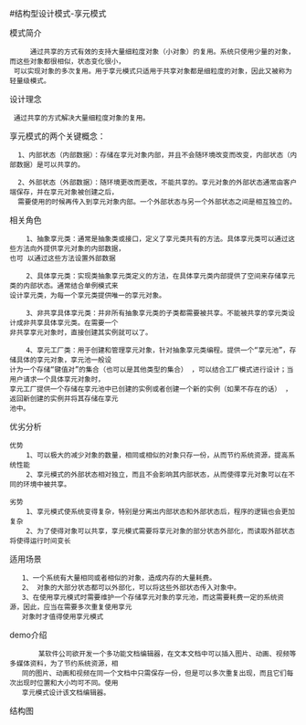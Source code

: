 #结构型设计模式-享元模式

模式简介
    
         通过共享的方式有效的支持大量细粒度对象（小对象）的复用。系统只使用少量的对象，而这些对象都很相似，状态变化很小，
     可以实现对象的多次复用。用于享元模式只适用于共享对象都是细粒度的对象，因此又被称为轻量级模式。

设计理念
     
     通过共享的方式解决大量细粒度对象的复用。
     
享元模式的两个关键概念：
      
      1、内部状态（内部数据）：存储在享元对象内部，并且不会随环境改变而改变，内部状态（内部数据）是可以共享的。
      
      2、外部状态（外部数据）：随环境更改而更改，不能共享的。享元对象的外部状态通常由客户端保存，并在享元对象被创建之后，
      需要使用的时候再传入到享元对象内部。一个外部状态与另一个外部状态之间是相互独立的。

相关角色
    
        1、抽象享元类：通常是抽象类或接口，定义了享元类共有的方法。具体享元类可以通过这些方法向外提供享元对象的内部数据，
    也可 以通过这些方法设置外部数据
    
        2、具体享元类：实现类抽象享元类定义的方法，在具体享元类内部提供了空间来存储享元类的内部状态。通常结合单例模式来
    设计享元类，为每一个享元类提供唯一的享元对象。
    
        3、非共享具体享元类：并非所有抽象享元类的子类都需要被共享。不能被共享的享元类设计成非共享具体享元类。在需要一个
    非共享享元对象时，直接创建其实例就可以了。
    
        4、享元工厂类：用于创建和管理享元对象，针对抽象享元类编程。提供一个“享元池”，存储具体的享元对象，享元池一般设
    计为一个存储“键值对”的集合（也可以是其他类型的集合） ，可以结合工厂模式进行设计；当用户请求一个具体享元对象时，
    享元工厂提供一个存储在享元池中已创建的实例或者创建一个新的实例（如果不存在的话） ，返回新创建的实例并将其存储在享元
    池中。
    
优劣分析
    
    优势
        1、可以极大的减少对象的数量，相同或相似的对象只存一份，从而节约系统资源，提高系统性能
        2、享元模式的外部状态相对独立，而且不会影响其内部状态，从而使得享元对象可以在不同的环境中被共享。
        
    劣势
        1、享元模式使系统变得复杂，特别是分离出内部状态和外部状态后，程序的逻辑也会更加复杂
        2、为了使得对象可以共享，享元模式需要将享元对象的部分状态外部化，而读取外部状态将使得运行时间变长
        
适用场景
        
       1、一个系统有大量相同或者相似的对象，造成内存的大量耗费。
       2、 对象的大部分状态都可以外部化，可以将这些外部状态传入对象中。
       3、在使用享元模式时需要维护一个存储享元对象的享元池，而这需要耗费一定的系统资源，因此，应当在需要多次重复使用享元
       对象时才值得使用享元模式
       
demo介绍

           某软件公司欲开发一个多功能文档编辑器，在文本文档中可以插入图片、动画、视频等多媒体资料，为了节约系统资源，相
       同的图片、动画和视频在同一个文档中只需保存一份，但是可以多次重复出现，而且它们每次出现时位置和大小均可不同。使用
       享元模式设计该文档编辑器。

结构图